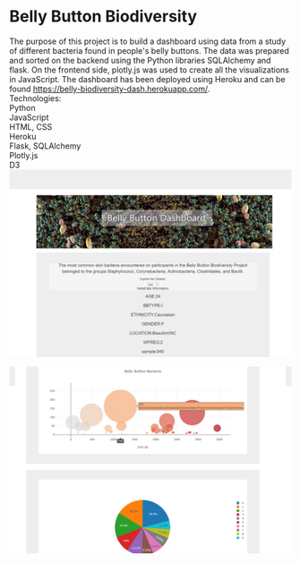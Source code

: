 # Belly Button Biodiversity


The purpose of this project is to build a dashboard using data from a study of different bacteria found in people's belly buttons. The data was prepared and sorted on the backend using the Python libraries SQLAlchemy and flask. On the frontend side, plotly.js was used to create all the visualizations in JavaScript. The dashboard has been deployed using Heroku and can be found https://belly-biodiversity-dash.herokuapp.com/.
<br>
Technologies:<br>
Python<br>
JavaScript<br>
HTML, CSS<br>
Heroku<br>
Flask, SQLAlchemy<br>
Plotly.js<br>
D3
<br>
   ![Bacteria by filterforge.com](static//js/Images/bellyimage.jpg)

  ![PIE Chart](static//js/Images/belly2.jpg)




